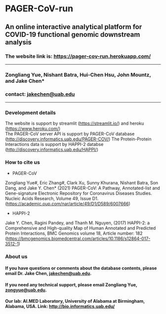 # PAGER-CoV-run  
## An online interactive analytical platform for COVID-19 functional genomic downstream analysis
### The website link is: https://pager-cov-run.herokuapp.com/
---

### Zongliang Yue, Nishant Batra, Hui-Chen Hsu, John Mountz, and Jake Chen* 
### contact: jakechen@uab.edu

---

### Development details
The website is support by streamlit (https://streamlit.io/) and heroku (https://www.heroku.com/)  
The PAGER-CoV server API is support by PAGER-CoV database (http://discovery.informatics.uab.edu/PAGER-COV/)
The Protein-Protein Interactions data is support by HAPPI-2 databse (http://discovery.informatics.uab.edu/HAPPI/) 

### How to cite us
- PAGER-CoV

Zongliang Yue#, Eric Zhang#, Clark Xu, Sunny Khurana, Nishant Batra, Son Dang, and Jake Y. Chen* (2021) PAGER-CoV: A Pathway, Annotated-list and Gene-signature Electronic Repository for Coronavirus Diseases Studies. Nucleic Acids Research, Volume 49, Issue D1. (https://academic.oup.com/nar/article/49/D1/D589/6007666)
- HAPPI-2

Jake Y. Chen, Ragini Pandey, and Thanh M. Nguyen, (2017) HAPPI-2: a Comprehensive and High-quality Map of Human Annotated and Predicted Protein Interactions, BMC Genomics volume 18, Article number: 182 (https://bmcgenomics.biomedcentral.com/articles/10.1186/s12864-017-3512-1)

### About us
#### If you have questions or comments about the database contents, please email Dr. Jake Chen, jakechen@uab.edu. 

#### If you need any technical support, please email Zongliang Yue, zongyue@uab.edu.

#### Our lab: AI.MED Laboratory, University of Alabama at Birmingham, Alabama, USA. Link: http://bio.informatics.uab.edu/
